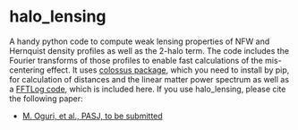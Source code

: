 # halo_lensing

A handy python code to compute weak lensing properties of NFW and Hernquist density profiles as well as the 2-halo term. The code includes the Fourier transforms of those profiles to enable fast calculations of the mis-centering effect. It uses [colossus package](https://bitbucket.org/bdiemer/colossus), which you need to install by pip, for calculation of distances and the linear matter power spectrum as well as a [FFTLog code](https://github.com/xfangcosmo/FFTLog-and-beyond), which is included here. If you use halo_lensing, please cite the following paper:

- [M. Oguri, et al., PASJ, to be submitted]() 

